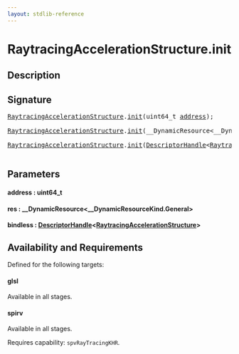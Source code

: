 ```yaml
---
layout: stdlib-reference
---
```


# RaytracingAccelerationStructure\.init

## Description





## Signature 

<pre>
<a href="../types/raytracingaccelerationstructure-0am/index" class="code_type">RaytracingAccelerationStructure</a>.<a href="init">init</a>(uint64_t <a href="init#decl-address" class="code_param">address</a>);

<a href="../types/raytracingaccelerationstructure-0am/index" class="code_type">RaytracingAccelerationStructure</a>.<a href="init">init</a>(__DynamicResource&lt;__DynamicResourceKind.General&gt; <a href="init#decl-res" class="code_param">res</a>);

<a href="../types/raytracingaccelerationstructure-0am/index" class="code_type">RaytracingAccelerationStructure</a>.<a href="init">init</a>(<a href="../types/descriptorhandle-0a/index" class="code_type">DescriptorHandle</a>&lt;<a href="../types/raytracingaccelerationstructure-0am/index" class="code_type">RaytracingAccelerationStructure</a>&gt; <a href="init#decl-bindless" class="code_param">bindless</a>);

</pre>

## Parameters

####  <a id="decl-address"></a>address  : uint64\_t
####  <a id="decl-res"></a>res  : \_\_DynamicResource\<\_\_DynamicResourceKind\.General\>
####  <a id="decl-bindless"></a>bindless  : [DescriptorHandle](../types/descriptorhandle-0a/index)\<[RaytracingAccelerationStructure](../types/raytracingaccelerationstructure-0am/index)\>

## Availability and Requirements

Defined for the following targets:

#### glsl
Available in all stages.

#### spirv
Available in all stages.

Requires capability: `spvRayTracingKHR`.


